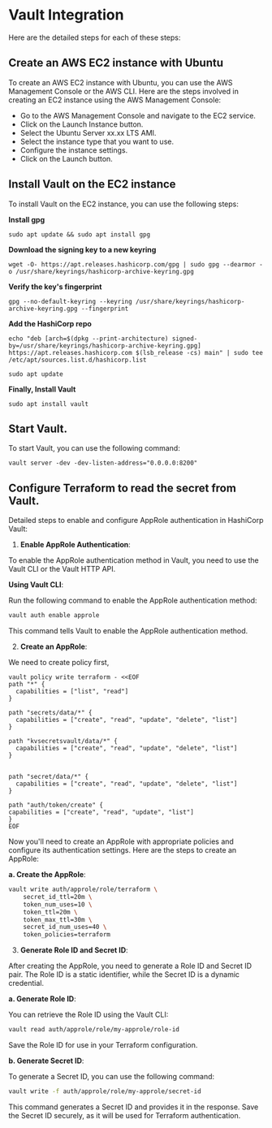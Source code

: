 # Vault Integration

Here are the detailed steps for each of these steps:

## Create an AWS EC2 instance with Ubuntu

To create an AWS EC2 instance with Ubuntu, you can use the AWS Management Console or the AWS CLI. Here are the steps involved in creating an EC2 instance using the AWS Management Console:

- Go to the AWS Management Console and navigate to the EC2 service.
- Click on the Launch Instance button.
- Select the Ubuntu Server xx.xx LTS AMI.
- Select the instance type that you want to use.
- Configure the instance settings.
- Click on the Launch button.

## Install Vault on the EC2 instance

To install Vault on the EC2 instance, you can use the following steps:

**Install gpg**

```
sudo apt update && sudo apt install gpg
```

**Download the signing key to a new keyring**

```
wget -O- https://apt.releases.hashicorp.com/gpg | sudo gpg --dearmor -o /usr/share/keyrings/hashicorp-archive-keyring.gpg
```

**Verify the key's fingerprint**

```
gpg --no-default-keyring --keyring /usr/share/keyrings/hashicorp-archive-keyring.gpg --fingerprint
```

**Add the HashiCorp repo**

```
echo "deb [arch=$(dpkg --print-architecture) signed-by=/usr/share/keyrings/hashicorp-archive-keyring.gpg] https://apt.releases.hashicorp.com $(lsb_release -cs) main" | sudo tee /etc/apt/sources.list.d/hashicorp.list
```

```
sudo apt update
```

**Finally, Install Vault**

```
sudo apt install vault
```

## Start Vault.

To start Vault, you can use the following command:

```
vault server -dev -dev-listen-address="0.0.0.0:8200"
```

## Configure Terraform to read the secret from Vault.

Detailed steps to enable and configure AppRole authentication in HashiCorp Vault:

1. **Enable AppRole Authentication**:

To enable the AppRole authentication method in Vault, you need to use the Vault CLI or the Vault HTTP API.

**Using Vault CLI**:

Run the following command to enable the AppRole authentication method:

```bash
vault auth enable approle
```

This command tells Vault to enable the AppRole authentication method.

2. **Create an AppRole**:

We need to create policy first,

```
vault policy write terraform - <<EOF
path "*" {
  capabilities = ["list", "read"]
}

path "secrets/data/*" {
  capabilities = ["create", "read", "update", "delete", "list"]
}

path "kvsecretsvault/data/*" {
  capabilities = ["create", "read", "update", "delete", "list"]
}


path "secret/data/*" {
  capabilities = ["create", "read", "update", "delete", "list"]
}

path "auth/token/create" {
capabilities = ["create", "read", "update", "list"]
}
EOF
```

Now you'll need to create an AppRole with appropriate policies and configure its authentication settings. Here are the steps to create an AppRole:

**a. Create the AppRole**:

```bash
vault write auth/approle/role/terraform \
    secret_id_ttl=20m \
    token_num_uses=10 \
    token_ttl=20m \
    token_max_ttl=30m \
    secret_id_num_uses=40 \
    token_policies=terraform
```

3. **Generate Role ID and Secret ID**:

After creating the AppRole, you need to generate a Role ID and Secret ID pair. The Role ID is a static identifier, while the Secret ID is a dynamic credential.

**a. Generate Role ID**:

You can retrieve the Role ID using the Vault CLI:

```bash
vault read auth/approle/role/my-approle/role-id
```

Save the Role ID for use in your Terraform configuration.

**b. Generate Secret ID**:

To generate a Secret ID, you can use the following command:

```bash
vault write -f auth/approle/role/my-approle/secret-id
   ```

This command generates a Secret ID and provides it in the response. Save the Secret ID securely, as it will be used for Terraform authentication.

